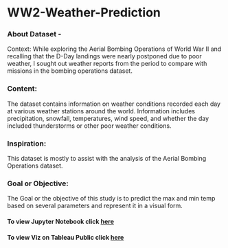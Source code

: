 # WW2-Weather-Prediction
### About Dataset -
Context:
While exploring the Aerial Bombing Operations of World War II and recalling that the D-Day landings were nearly postponed due to poor weather, I sought out weather reports from the period to compare with missions in the bombing operations dataset.

### Content:
The dataset contains information on weather conditions recorded each day at various weather stations around the world. Information includes precipitation, snowfall, temperatures, wind speed, and whether the day included thunderstorms or other poor weather conditions.

### Inspiration:
This dataset is mostly to assist with the analysis of the Aerial Bombing Operations dataset.

### Goal or Objective:
The Goal or the objective of this study is to predict the max and min temp based on several parameters and represent it in a visual form.
#### To view Jupyter Notebook click [here]([url](https://github.com/SrutiDutta/WW2-Weather-Prediction/blob/main/Code.ipynb))
#### To view Viz on Tableau Public click [here](https://public.tableau.com/app/profile/sruti2331/viz/WeatherReportPrediction/Dashboard1?publish=yes)
